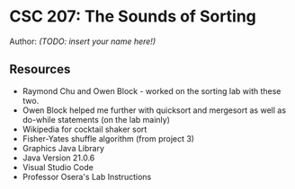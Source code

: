 # CSC 207: The Sounds of Sorting

Author: _(TODO: insert your name here!)_

## Resources

*   Raymond Chu and Owen Block - worked on the sorting lab with these two.
*   Owen Block helped me further with quicksort and mergesort as well as do-while statements (on the lab mainly)
*   Wikipedia for cocktail shaker sort
*   Fisher-Yates shuffle algorithm (from project 3)
*   Graphics Java Library
*   Java Version 21.0.6
*   Visual Studio Code
*   Professor Osera's Lab Instructions